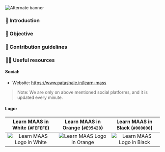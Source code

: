 <picture>
  <source media="(prefers-color-scheme: dark)" srcset="https://github.com/patashale/learn-maas/assets/68323012/48741fcf-bf51-4e1c-b8b7-c3af83358046">
  <source media="(prefers-color-scheme: light)" srcset="https://github.com/patashale/learn-maas/assets/68323012/48741fcf-bf51-4e1c-b8b7-c3af83358046">
  <img alt="Alternate banner" src="https://github.com/patashale/learn-maas/assets/68323012/48741fcf-bf51-4e1c-b8b7-c3af83358046">
</picture>

### 👋 Introduction



### 🎯 Objective



### 🌈 Contribution guidelines



### 👩‍💻 Useful resources

#### Social:
  - Website: https://www.patashale.in/learn-mass

> Note: We are only on above mentioned social platforms, and it is updated every minute.

#### Logo:

   Learn MAAS in White (`#FEFEFE`) | Learn MAAS in Orange (`#E95420`) | Learn MAAS in Black (`#000000`)
  :-------------------------:|:-------------------------:|:-------------------------:
 ![Learn MAAS Logo in White](https://github.com/patashale/learn-maas/assets/68323012/908c643c-1b87-4560-88a6-6aae330c2f23) | ![Learn MAAS Logo in Orange](https://github.com/patashale/learn-maas/assets/68323012/8939b79a-b660-443c-beaa-165c84c13e55) | ![Learn MAAS Logo in Black](https://github.com/patashale/learn-maas/assets/68323012/8c8d0f18-d953-4afe-9f48-faf6891204c6)

